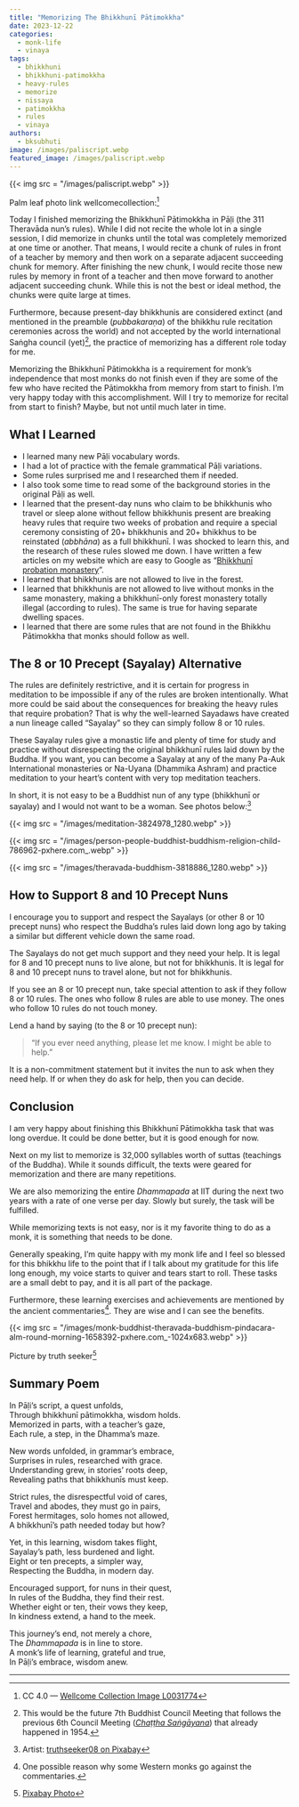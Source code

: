 ```yaml
---
title: "Memorizing The Bhikkhunī Pātimokkha"
date: 2023-12-22
categories: 
  - monk-life
  - vinaya
tags: 
  - bhikkhuni
  - bhikkhuni-patimokkha
  - heavy-rules
  - memorize
  - nissaya
  - patimokkha
  - rules
  - vinaya
authors: 
  - bksubhuti
image: /images/paliscript.webp
featured_image: /images/paliscript.webp
---
```


{{< img src = "/images/paliscript.webp" >}}

Palm leaf photo link wellcomecollection:[^1]

Today I finished memorizing the Bhikkhunī Pātimokkha in Pāḷi (the 311 Theravāda nun’s rules). While I did not recite the whole lot in a single session, I did memorize in chunks until the total was completely memorized at one time or another. That means, I would recite a chunk of rules in front of a teacher by memory and then work on a separate adjacent succeeding chunk for memory. After finishing the new chunk, I would recite those new rules by memory in front of a teacher and then move forward to another adjacent succeeding chunk. While this is not the best or ideal method, the chunks were quite large at times.  

Furthermore, because present-day bhikkhunis are considered extinct (and mentioned in the preamble (*pubbakaraṇa*) of the bhikkhu rule recitation ceremonies across the world) and not accepted by the world international Saṅgha council (yet)[^2], the practice of memorizing has a different role today for me.  

Memorizing the Bhikkhunī Pātimokkha is a requirement for monk’s independence that most monks do not finish even if they are some of the few who have recited the Pātimokkha from memory from start to finish. I’m very happy today with this accomplishment. Will I try to memorize for recital from start to finish? Maybe, but not until much later in time.

## What I Learned

- I learned many new Pāḷi vocabulary words.  
- I had a lot of practice with the female grammatical Pāḷi variations.  
- Some rules surprised me and I researched them if needed.  
- I also took some time to read some of the background stories in the original Pāḷi as well.  
- I learned that the present-day nuns who claim to be bhikkhunis who travel or sleep alone without fellow bhikkhunis present are breaking heavy rules that require two weeks of probation and require a special ceremony consisting of 20+ bhikkhunis and 20+ bhikkhus to be reinstated (*abbhāna*) as a full bhikkhunī. I was shocked to learn this, and the research of these rules slowed me down. I have written a few articles on my website which are easy to Google as “[Bhikkhunī probation monastery](https://americanmonk.org/should-bhikkhunis-be-sent-to-probation-monasteries/)”.  
- I learned that bhikkhunis are not allowed to live in the forest.  
- I learned that bhikkhunis are not allowed to live without monks in the same monastery, making a bhikkhunī-only forest monastery totally illegal (according to rules). The same is true for having separate dwelling spaces.  
- I learned that there are some rules that are not found in the Bhikkhu Pātimokkha that monks should follow as well.  

## The 8 or 10 Precept (Sayalay) Alternative

The rules are definitely restrictive, and it is certain for progress in meditation to be impossible if any of the rules are broken intentionally. What more could be said about the consequences for breaking the heavy rules that require probation? That is why the well-learned Sayadaws have created a nun lineage called “Sayalay” so they can simply follow 8 or 10 rules.  

These Sayalay rules give a monastic life and plenty of time for study and practice without disrespecting the original bhikkhunī rules laid down by the Buddha. If you want, you can become a Sayalay at any of the many Pa-Auk International monasteries or Na-Uyana (Dhammika Ashram) and practice meditation to your heart’s content with very top meditation teachers.  

In short, it is not easy to be a Buddhist nun of any type (bhikkhunī or sayalay) and I would not want to be a woman. See photos below:[^3]

{{< img src = "/images/meditation-3824978_1280.webp" >}}

{{< img src = "/images/person-people-buddhist-buddhism-religion-child-786962-pxhere.com_.webp" >}}

{{< img src = "/images/theravada-buddhism-3818886_1280.webp" >}}

## How to Support 8 and 10 Precept Nuns

I encourage you to support and respect the Sayalays (or other 8 or 10 precept nuns) who respect the Buddha’s rules laid down long ago by taking a similar but different vehicle down the same road.  

The Sayalays do not get much support and they need your help. It is legal for 8 and 10 precept nuns to live alone, but not for bhikkhunis. It is legal for 8 and 10 precept nuns to travel alone, but not for bhikkhunis.  

If you see an 8 or 10 precept nun, take special attention to ask if they follow 8 or 10 rules. The ones who follow 8 rules are able to use money. The ones who follow 10 rules do not touch money.  

Lend a hand by saying (to the 8 or 10 precept nun):  
> “If you ever need anything, please let me know. I might be able to help.”  

It is a non-commitment statement but it invites the nun to ask when they need help. If or when they do ask for help, then you can decide.

## Conclusion

I am very happy about finishing this Bhikkhunī Pātimokkha task that was long overdue. It could be done better, but it is good enough for now.  

Next on my list to memorize is 32,000 syllables worth of suttas (teachings of the Buddha). While it sounds difficult, the texts were geared for memorization and there are many repetitions.  

We are also memorizing the entire *Dhammapada* at IIT during the next two years with a rate of one verse per day. Slowly but surely, the task will be fulfilled.  

While memorizing texts is not easy, nor is it my favorite thing to do as a monk, it is something that needs to be done.  

Generally speaking, I’m quite happy with my monk life and I feel so blessed for this bhikkhu life to the point that if I talk about my gratitude for this life long enough, my voice starts to quiver and tears start to roll. These tasks are a small debt to pay, and it is all part of the package.  

Furthermore, these learning exercises and achievements are mentioned by the ancient commentaries[^4]. They are wise and I can see the benefits.

{{< img src = "/images/monk-buddhist-theravada-buddhism-pindacara-alm-round-morning-1658392-pxhere.com_-1024x683.webp" >}}

Picture by truth seeker[^5]

## Summary Poem

In Pāḷi’s script, a quest unfolds,  
Through bhikkhunī pātimokkha, wisdom holds.  
Memorized in parts, with a teacher’s gaze,  
Each rule, a step, in the Dhamma’s maze.  

New words unfolded, in grammar’s embrace,  
Surprises in rules, researched with grace.  
Understanding grew, in stories’ roots deep,  
Revealing paths that bhikkhunīs must keep.  

Strict rules, the disrespectful void of cares,  
Travel and abodes, they must go in pairs,  
Forest hermitages, solo homes not allowed,  
A bhikkhunī’s path needed today but how?  

Yet, in this learning, wisdom takes flight,  
Sayalay’s path, less burdened and light.  
Eight or ten precepts, a simpler way,  
Respecting the Buddha, in modern day.  

Encouraged support, for nuns in their quest,  
In rules of the Buddha, they find their rest.  
Whether eight or ten, their vows they keep,  
In kindness extend, a hand to the meek.  

This journey’s end, not merely a chore,  
The *Dhammapada* is in line to store.  
A monk’s life of learning, grateful and true,  
In Pāḷi’s embrace, wisdom anew.

---

[^1]: CC 4.0 — [Wellcome Collection Image L0031774](https://iiif.wellcomecollection.org/image/L0031774/full/760%2C/0/default.webp)  
[^2]: This would be the future 7th Buddhist Council Meeting that follows the previous 6th Council Meeting (*[Chaṭṭha Saṅgāyana](https://en.wikipedia.org/wiki/Sixth_Buddhist_council)*) that already happened in 1954.  
[^3]: Artist: [truthseeker08 on Pixabay](https://pixabay.com/users/truthseeker08-2411480/)  
[^4]: One possible reason why some Western monks go against the commentaries.  
[^5]: [Pixabay Photo](https://pixabay.com/photos/dawn-monks-morning-pindacara-2671235/)
